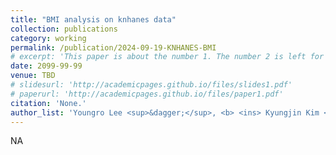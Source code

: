```yaml
---
title: "BMI analysis on knhanes data"
collection: publications
category: working
permalink: /publication/2024-09-19-KNHANES-BMI
# excerpt: 'This paper is about the number 1. The number 2 is left for future work.'
date: 2099-99-99
venue: TBD
# slidesurl: 'http://academicpages.github.io/files/slides1.pdf'
# paperurl: 'http://academicpages.github.io/files/paper1.pdf'
citation: 'None.'
author_list: 'Youngro Lee <sup>&dagger;</sup>, <b> <ins> Kyungjin Kim </ins> </b> <sup>&dagger;</sup> & Sewon Oh'
---
```

NA